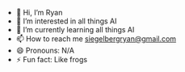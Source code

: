 - 👋 Hi, I’m Ryan 
- 👀 I’m interested in all things AI
- 🌱 I’m currently learning all things AI
- 📫 How to reach me siegelbergryan@gmail.com
- 😄 Pronouns: N/A
- ⚡ Fun fact: Like frogs

<!---
Ryanblockz/Ryanblockz is a ✨ special ✨ repository because its `README.md` (this file) appears on your GitHub profile.
You can click the Preview link to take a look at your changes.
--->
